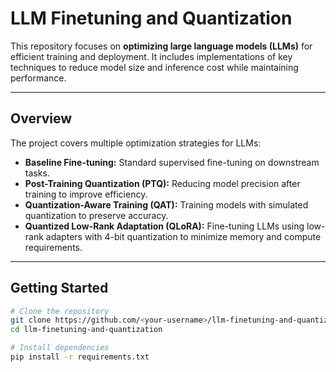 # LLM Finetuning and Quantization

This repository focuses on **optimizing large language models (LLMs)** for efficient training and deployment. It includes implementations of key techniques to reduce model size and inference cost while maintaining performance.

---

## Overview

The project covers multiple optimization strategies for LLMs:
- **Baseline Fine-tuning:** Standard supervised fine-tuning on downstream tasks.  
- **Post-Training Quantization (PTQ):** Reducing model precision after training to improve efficiency.  
- **Quantization-Aware Training (QAT):** Training models with simulated quantization to preserve accuracy.  
- **Quantized Low-Rank Adaptation (QLoRA):** Fine-tuning LLMs using low-rank adapters with 4-bit quantization to minimize memory and compute requirements.

---

## Getting Started

```bash
# Clone the repository
git clone https://github.com/<your-username>/llm-finetuning-and-quantization.git
cd llm-finetuning-and-quantization

# Install dependencies
pip install -r requirements.txt
